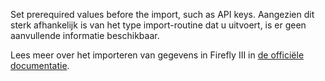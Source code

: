 Set prerequired values before the import, such as API keys. Aangezien dit sterk afhankelijk is van het type import-routine dat u uitvoert, is er geen aanvullende informatie beschikbaar.

Lees meer over het importeren van gegevens in Firefly III in [de officiële documentatie](https://firefly-iii.readthedocs.io/en/latest/).